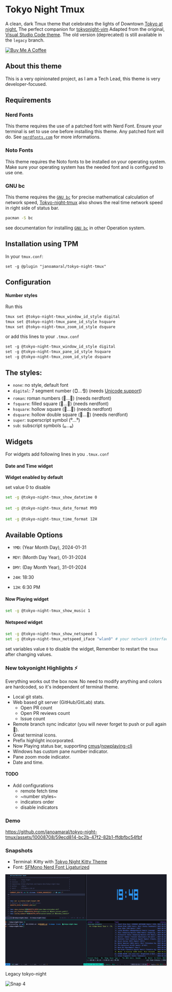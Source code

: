 # Tokyo Night Tmux

A clean, dark Tmux theme that celebrates the lights of Downtown [Tokyo at night.](https://www.google.com/search?q=tokyo+night&newwindow=1&sxsrf=ACYBGNRiOGCstG_Xohb8CgG5UGwBRpMIQg:1571032079139&source=lnms&tbm=isch&sa=X&ved=0ahUKEwiayIfIhpvlAhUGmuAKHbfRDaIQ_AUIEigB&biw=1280&bih=666&dpr=2)
The perfect companion for [tokyonight-vim](https://github.com/ghifarit53/tokyonight-vim)
Adapted from the original, [Visual Studio Code theme](https://github.com/enkia/tokyo-night-vscode-theme).
The old version (deprecated) is still available in the `legacy` branch.

<a href="https://www.buymeacoffee.com/jano" target="_blank"><img src="https://www.buymeacoffee.com/assets/img/custom_images/orange_img.png" alt="Buy Me A Coffee" style="height: 41px !important;width: 174px !important;box-shadow: 0px 3px 2px 0px rgba(190, 190, 190, 0.5) !important;-webkit-box-shadow: 0px 3px 2px 0px rgba(190, 190, 190, 0.5) !important;" ></a>

## About this theme

This is a very opinionated project, as I am a Tech Lead, this theme is very developer-focused.

## Requirements

### Nerd Fonts

This theme requires the use of a patched font with Nerd Font. Ensure your terminal is set to use one before installing this theme. Any patched font will do. See
[`nerdfonts.com`](https://www.nerdfonts.com/) for more informations.

### Noto Fonts

This theme requires the Noto fonts to be installed on your operating system. Make sure your operating system has the needed font and is configured to use one.

### GNU bc
This theme requires the [`GNU bc`](https://www.gnu.org/software/bc/) for precise mathematical calculation of network speed, [Tokyo-night-tmux](https://github.com/janoamaral/tokyo-night-tmux) also shows the real time network speed in right side of status bar.

```bash
pacman -S bc
```
see documentation for installing [`GNU bc`](https://www.gnu.org/software/bc/) in other Operation system.

## Installation using TPM

In your `tmux.conf`:
```
set -g @plugin "janoamaral/tokyo-night-tmux"
```

## Configuration


#### Number styles

Run this

```
tmux set @tokyo-night-tmux_window_id_style digital
tmux set @tokyo-night-tmux_pane_id_style hsquare
tmux set @tokyo-night-tmux_zoom_id_style dsquare
```

or add this lines to your  `.tmux.conf`

```
set -g @tokyo-night-tmux_window_id_style digital
set -g @tokyo-night-tmux_pane_id_style hsquare
set -g @tokyo-night-tmux_zoom_id_style dsquare
```

## The styles:
- `none`: no style, default font
- `digital`: 7 segment number (🯰...🯹) (needs [Unicode support](https://github.com/janoamaral/tokyo-night-tmux/issues/36#issuecomment-1907072080)) 
- `roman`: roman numbers (󱂈...󱂐) (needs nerdfont)
- `fsquare`: filled square (󰎡...󰎼) (needs nerdfont)
- `hsquare`: hollow square (󰎣...󰎾) (needs nerdfont)
- `dsquare`: hollow double square (󰎡...󰎼) (needs nerdfont)
- `super`: superscript symbol (⁰...⁹)
- `sub`: subscript symbols (₀...₉) 

## Widgets

For widgets add following lines in you `.tmux.conf`

#### Date and Time widget

**Widget enabled by default**

set value 0 to disable
```bash
set -g @tokyo-night-tmux_show_datetime 0

set -g @tokyo-night-tmux_date_format MYD

set -g @tokyo-night-tmux_time_format 12H
```

## Available Options
- `YMD`: (Year Month Day), 2024-01-31
- `MDY`: (Month Day Year), 01-31-2024
- `DMY`: (Day Month Year), 31-01-2024

- `24H`: 18:30
- `12H`: 6:30 PM

#### Now Playing widget

```bash
set -g @tokyo-night-tmux_show_music 1
```

#### Netspeed widget

```bash
set -g @tokyo-night-tmux_show_netspeed 1
set -g @tokyo-night-tmux_netspeed_iface "wlan0" # your network interface, find with ip link
```
set variables value `0` to disable the widget, Remember to restart the `tmux` after changing values.

### New tokyonight Highlights ⚡

Everything works out the box now. No need to modify anything and colors are hardcoded, 
so it's independent of terminal theme.

- Local git stats.
- Web based git server (GitHub/GitLab) stats.
    - Open PR count
    - Open PR reviews count 
    - Issue count
- Remote branch sync indicator (you will never forget to push or pull again 🤪).
- Great terminal icons.
- Prefix highlight incorporated.
- Now Playing status bar, supporting [cmus]/[nowplaying-cli]
- Windows has custom pane number indicator.
- Pane zoom mode indicator.
- Date and time.

#### TODO

- Add configurations
  - remote fetch time
  - ~number styles~
  - indicators order
  - disable indicators

### Demo

https://github.com/janoamaral/tokyo-night-tmux/assets/10008708/59ecd814-bc2b-47f2-82b1-ffdbfbc54fbf

### Snapshots

- Terminal: Kitty with [Tokyo Night Kitty Theme](https://github.com/davidmathers/tokyo-night-kitty-theme)
- Font: [SFMono Nerd Font Ligaturized](https://github.com/shaunsingh/SFMono-Nerd-Font-Ligaturized)

![Snap 5](snaps/logico.png)

Legacy tokyo-night

![Snap 4](snaps/l01.png)

[cmus]: https://cmus.github.io/
[nowplaying-cli]: https://github.com/kirtan-shah/nowplaying-cli


